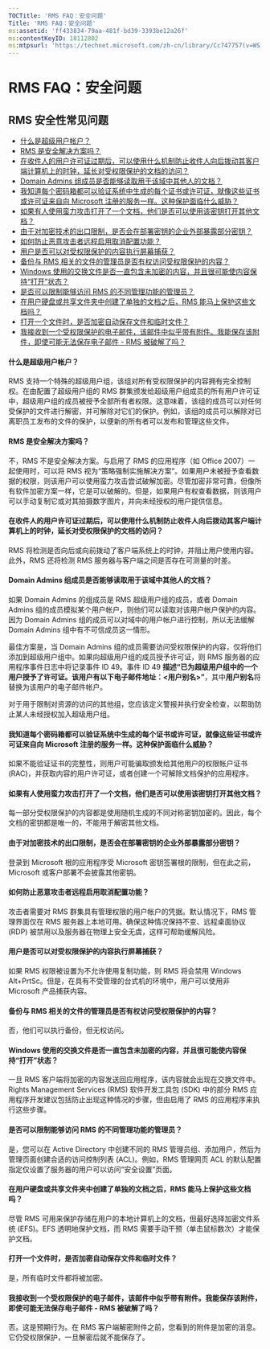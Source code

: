 ```yaml
---
TOCTitle: 'RMS FAQ：安全问题'
Title: 'RMS FAQ：安全问题'
ms:assetid: 'ff433834-79aa-481f-bd39-3393be12a26f'
ms:contentKeyID: 18112802
ms:mtpsurl: 'https://technet.microsoft.com/zh-cn/library/Cc747757(v=WS.10)'
---
```


RMS FAQ：安全问题
=================

RMS 安全性常见问题
------------------

-   [什么是超级用户帐户？](#bkmk_43)
-   [RMS 是安全解决方案吗？](#bkmk_44)
-   [在收件人的用户许可证过期后，可以使用什么机制防止收件人向后拨动其客户端计算机上的时钟，延长对受权限保护的文档的访问？](#bkmk_45)
-   [Domain Admins 组成员是否能够读取用于该域中其他人的文档？](#bkmk_46)
-   [我知道每个密码箱都可以验证系统中生成的每个证书或许可证，就像这些证书或许可证来自向 Microsoft 注册的服务一样。这种保护面临什么威胁？](#bkmk_47)
-   [如果有人使用蛮力攻击打开了一个文档，他们是否可以使用该密钥打开其他文档？](#bkmk_48)
-   [由于对加密技术的出口限制，是否会在部署密钥的企业外部暴露部分密钥？](#bkmk_49)
-   [如何防止恶意攻击者远程启用取消配置功能？](#bkmk_50)
-   [用户是否可以对受权限保护的内容执行屏幕捕获？](#bkmk_51)
-   [备份与 RMS 相关的文件的管理员是否有权访问受权限保护的内容？](#bkmk_52)
-   [Windows 使用的交换文件是否一直包含未加密的内容，并且很可能使内容保持“打开”状态？](#bkmk_53)
-   [是否可以限制能够访问 RMS 的不同管理功能的管理员？](#bkmk_54)
-   [在用户硬盘或共享文件夹中创建了单独的文档之后，RMS 能马上保护这些文档吗？](#bkmk_55)
-   [打开一个文件时，是否加密自动保存文件和临时文件？](#bkmk_56)
-   [我接收到一个受权限保护的电子邮件，该邮件中似乎带有附件。我能保存该附件，即使可能无法保存电子邮件 - RMS 被破解了吗？](#bkmk_562)

#### 什么是超级用户帐户？

RMS 支持一个特殊的超级用户组，该组对所有受权限保护的内容拥有完全控制权。在由配置了超级用户组的 RMS 群集颁发给超级用户组成员的所有用户许可证中，超级用户组的成员被授予全部所有者权限。这意味着，该组的成员可以对任何受保护的文件进行解密，并可解除对它们的保护。例如，该组的成员可以解除对已离职员工发布的文件的保护，以便新的所有者可以发布和管理这些文件。

#### RMS 是安全解决方案吗？

不，RMS 不是安全解决方案。与启用了 RMS 的应用程序（如 Office 2007）一起使用时，可以将 RMS 视为“策略强制实施解决方案”。如果用户未被授予查看数据的权限，则该用户可以使用蛮力攻击尝试破解加密。尽管加密非常可靠，但像所有软件加密方案一样，它是可以破解的。但是，如果用户有权查看数据，则该用户可以手动复制它或对其拍摄数字图片，并向未经授权的用户提供信息。

#### 在收件人的用户许可证过期后，可以使用什么机制防止收件人向后拨动其客户端计算机上的时钟，延长对受权限保护的文档的访问？

RMS 将检测是否向后或向前拨动了客户端系统上的时钟，并阻止用户使用内容。此外，RMS 还将检测 RMS 服务器与客户端之间是否存在可测量的时差。

#### Domain Admins 组成员是否能够读取用于该域中其他人的文档？

如果 Domain Admins 的组成员是 RMS 超级用户组的成员，或者 Domain Admins 组的成员模拟某个用户帐户，则他们可以读取对该用户帐户保护的内容。因为 Domain Admins 组的成员可以对域中的用户帐户进行控制，所以无法缓解 Domain Admins 组中有不可信成员这一情形。

最佳方案是，当 Domain Admins 组的成员需要访问受权限保护的内容，仅将他们添加到超级用户组中。如果向超级用户组的成员授予许可证，则 RMS 服务器的应用程序事件日志中将记录事件 ID 49。事件 ID 49 **描述“已为超级用户组中的一个用户授予了许可证。该用户有以下电子邮件地址：&lt;用户别名&gt;”**，其中**用户别名**将替换为该用户的电子邮件帐户。

对于用于限制对资源的访问的其他组，您应该定义警报并执行安全检查，以帮助防止某人未经授权加入超级用户组。

#### 我知道每个密码箱都可以验证系统中生成的每个证书或许可证，就像这些证书或许可证来自向 Microsoft 注册的服务一样。这种保护面临什么威胁？

如果不能验证证书的完整性，则用户可能骗取颁发给其他用户的权限帐户证书 (RAC)，并获取内容的用户许可证，或者创建一个可解除文档保护的应用程序。

#### 如果有人使用蛮力攻击打开了一个文档，他们是否可以使用该密钥打开其他文档？

每一部分受权限保护的内容都是使用随机生成的不同对称密钥加密的。因此，每个文档的密钥都是唯一的，不能用于解密其他文档。

#### 由于对加密技术的出口限制，是否会在部署密钥的企业外部暴露部分密钥？

登录到 Microsoft 根的应用程序受 Microsoft 密钥签署根的限制，但在此之前，Microsoft 或客户部署不会披露其他密钥。

#### 如何防止恶意攻击者远程启用取消配置功能？

攻击者需要对 RMS 群集具有管理权限的用户帐户的凭据。默认情况下，RMS 管理界面仅在 RMS 服务器上本地可用。确保这种情况保持不变、远程桌面协议 (RDP) 被禁用以及服务器在物理上安全无虞，这样可帮助缓解风险。

#### 用户是否可以对受权限保护的内容执行屏幕捕获？

如果 RMS 权限被设置为不允许使用复制功能，则 RMS 将会禁用 Windows Alt+PrtSc。但是，在具有不受管理的台式机的环境中，用户可以使用非 Microsoft 产品捕获内容。

#### 备份与 RMS 相关的文件的管理员是否有权访问受权限保护的内容？

否，他们可以执行备份，但无权访问。

#### Windows 使用的交换文件是否一直包含未加密的内容，并且很可能使内容保持“打开”状态？

一旦 RMS 客户端将加密的内容发送回应用程序，该内容就会出现在交换文件中。Rights Management Services (RMS) 软件开发工具包 (SDK) 中的部分 RMS 应用程序开发建议包括防止出现这种情况的步骤，但由启用了 RMS 的应用程序来执行这些步骤。

#### 是否可以限制能够访问 RMS 的不同管理功能的管理员？

是，您可以在 Active Directory 中创建不同的 RMS 管理员组、添加用户，然后为管理页面创建合适的访问控制列表 (ACL)。例如，RMS 管理网页 ACL 的默认配置指定仅设置了服务器的用户可以访问“安全设置”页面。

#### 在用户硬盘或共享文件夹中创建了单独的文档之后，RMS 能马上保护这些文档吗？

尽管 RMS 可用来保护存储在用户的本地计算机上的文档，但最好选择加密文件系统 (EFS)。EFS 透明地保护文档，而 RMS 需要手动干预（单击鼠标数次）才能保护文档。

#### 打开一个文件时，是否加密自动保存文件和临时文件？

是，所有临时文件都将被加密。

#### 我接收到一个受权限保护的电子邮件，该邮件中似乎带有附件。我能保存该附件，即使可能无法保存电子邮件 - RMS 被破解了吗？

否。这是预期行为。在 RMS 客户端解密附件之前，您看到的附件是加密的消息。它仍受权限保护，一旦解密后就不能保存了。
